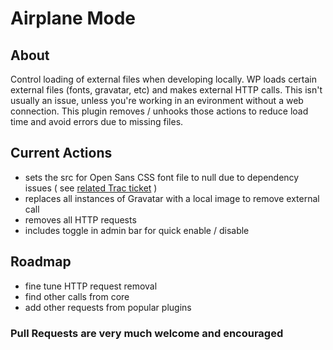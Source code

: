 Airplane Mode
========================

## About
Control loading of external files when developing locally. WP loads certain external files (fonts, gravatar, etc) and makes external HTTP calls. This isn't usually an issue, unless you're working in an evironment without a web connection. This plugin removes / unhooks those actions to reduce load time and avoid errors due to missing files.

## Current Actions
* sets the src for Open Sans CSS font file to null due to dependency issues ( see [related Trac ticket](https://core.trac.wordpress.org/ticket/28478) )
* replaces all instances of Gravatar with a local image to remove external call
* removes all HTTP requests
* includes toggle in admin bar for quick enable / disable

## Roadmap
* fine tune HTTP request removal
* find other calls from core
* add other requests from popular plugins


### Pull Requests are very much welcome and encouraged